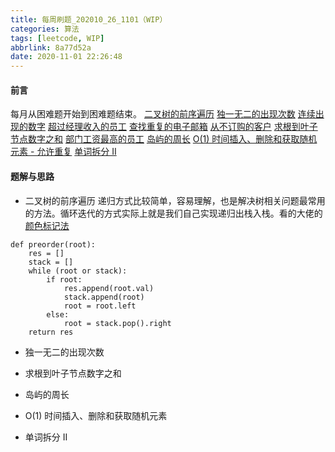 ```yaml
---
title: 每周刷题_202010_26_1101（WIP）
categories: 算法
tags: [leetcode, WIP]
abbrlink: 8a77d52a
date: 2020-11-01 22:26:48
---
```


#### 前言
每月从困难题开始到困难题结束。
[二叉树的前序遍历](https://leetcode-cn.com/problems/binary-tree-preorder-traversal/)
[独一无二的出现次数](https://leetcode-cn.com/problems/unique-number-of-occurrences/)
[连续出现的数字](https://leetcode-cn.com/problems/consecutive-numbers/)
[超过经理收入的员工](https://leetcode-cn.com/problems/employees-earning-more-than-their-managers/)
[查找重复的电子邮箱](https://leetcode-cn.com/problems/duplicate-emails/)
[从不订购的客户](https://leetcode-cn.com/problems/customers-who-never-order/)
[求根到叶子节点数字之和](https://leetcode-cn.com/problems/sum-root-to-leaf-numbers/)
[部门工资最高的员工](https://leetcode-cn.com/problems/department-highest-salary/)
[岛屿的周长](https://leetcode-cn.com/problems/island-perimeter/)
[O(1) 时间插入、删除和获取随机元素 - 允许重复](https://leetcode-cn.com/problems/insert-delete-getrandom-o1-duplicates-allowed/)
[单词拆分 II](https://leetcode-cn.com/problems/word-break-ii/)
<!--more-->

#### 题解与思路

- 二叉树的前序遍历
递归方式比较简单，容易理解，也是解决树相关问题最常用的方法。循环迭代的方式实际上就是我们自己实现递归出栈入栈。看的大佬的[颜色标记法](https://leetcode-cn.com/problems/binary-tree-inorder-traversal/solution/yan-se-biao-ji-fa-yi-chong-tong-yong-qie-jian-ming/)
```python3
def preorder(root):
	res = []
	stack = []
	while (root or stack):
		if root:
			res.append(root.val)
			stack.append(root)
			root = root.left
		else:
			root = stack.pop().right
	return res			

```

- 独一无二的出现次数

- 求根到叶子节点数字之和
- 岛屿的周长
- O(1) 时间插入、删除和获取随机元素
- 单词拆分 II
